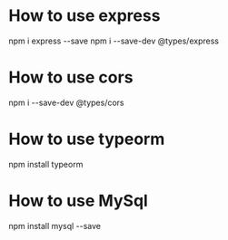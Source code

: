 # How to use express

npm i express --save
npm i --save-dev @types/express

# How to use cors

npm i --save-dev @types/cors

# How to use typeorm

npm install typeorm

# How to use MySql

npm install mysql --save
